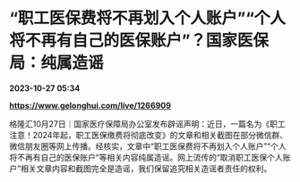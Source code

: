 # “职工医保费将不再划入个人账户”“个人将不再有自己的医保账户”？国家医保局：纯属造谣

**2023-10-27 05:34**

**https://www.gelonghui.com/live/1266909**

格隆汇10月27日｜国家医疗保障局办公室发布辟谣声明：近日，一篇名为《职工注意！2024年起，职工医保缴费将彻底改变》的文章和相关截图在部分微信群、微信朋友圈等网上传播。经核实，文章中“职工医保费将不再划入个人账户”“个人将不再有自己的医保账户”等相关内容纯属造谣。网上流传的“取消职工医保个人账户”相关文章内容和截图完全是造谣，我们保留追究相关造谣者责任的权利。
